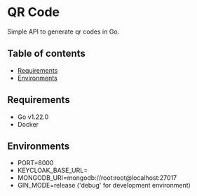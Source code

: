 # QR Code

Simple API to generate qr codes in Go.

## Table of contents

- [Requirements](#requirements)
- [Environments](#environments)

## Requirements

- Go v1.22.0
- Docker

## Environments

- PORT=8000
- KEYCLOAK_BASE_URL=
- MONGODB_URI=mongodb://root:root@localhost:27017
- GIN_MODE=release ('debug' for development environment)
